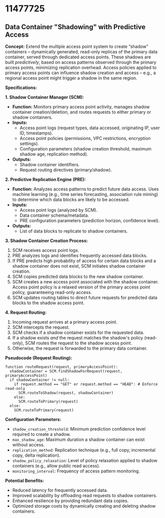 # 11477725

## Data Container "Shadowing" with Predictive Access

**Concept:** Extend the multiple access point system to create “shadow” containers – dynamically generated, read-only replicas of the primary data container, served through dedicated access points. These shadows are built *predictively*, based on access patterns observed through the primary access points, minimizing replication overhead.  Access policies applied to primary access points can influence shadow creation and access – e.g., a regional access point might trigger a shadow in the same region.

**Specifications:**

**1. Shadow Container Manager (SCM):**

*   **Function:** Monitors primary access point activity, manages shadow container creation/deletion, and routes requests to either primary or shadow containers.
*   **Inputs:**
    *   Access point logs (request types, data accessed, originating IP, user ID, timestamps).
    *   Access point policies (permissions, VPC restrictions, encryption settings).
    *   Configuration parameters (shadow creation threshold, maximum shadow age, replication method).
*   **Outputs:**
    *   Shadow container identifiers.
    *   Request routing directives (primary/shadow).

**2. Predictive Replication Engine (PRE):**

*   **Function:** Analyzes access patterns to predict future data access. Uses machine learning (e.g., time series forecasting, association rule mining) to determine which data blocks are likely to be accessed.
*   **Inputs:**
    *   Access point logs (analyzed by SCM).
    *   Data container schema/metadata.
    *   PRE configuration parameters (prediction horizon, confidence level).
*   **Outputs:**
    *   List of data blocks to replicate to shadow containers.

**3. Shadow Container Creation Process:**

1.  SCM receives access point logs.
2.  PRE analyzes logs and identifies frequently accessed data blocks.
3.  If PRE predicts high probability of access for certain data blocks and a shadow container does not exist, SCM initiates shadow container creation.
4.  SCM copies predicted data blocks to the new shadow container.
5.  SCM creates a new access point associated with the shadow container.  Access point policy is a relaxed version of the primary access point policy, guaranteeing read-only access.
6.  SCM updates routing tables to direct future requests for predicted data blocks to the shadow access point.

**4. Request Routing:**

1.  Incoming request arrives at a primary access point.
2.  SCM intercepts the request.
3.  SCM checks if a shadow container exists for the requested data.
4.  If a shadow exists *and* the request matches the shadow's policy (read-only), SCM routes the request to the shadow access point.
5.  Otherwise, the request is forwarded to the primary data container.

**Pseudocode (Request Routing):**

```
function routeRequest(request, primaryAccessPoint):
  shadowContainer = SCM.findShadowForRequest(request, primaryAccessPoint)
  if shadowContainer != null:
    if request.method == "GET" or request.method == "HEAD": # Enforce read-only
      SCM.routeToShadow(request, shadowContainer)
    else:
      SCM.routeToPrimary(request)
  else:
    SCM.routeToPrimary(request)

```

**Configuration Parameters:**

*   `shadow_creation_threshold`: Minimum prediction confidence level required to create a shadow.
*   `max_shadow_age`: Maximum duration a shadow container can exist without access.
*   `replication_method`: Replication technique (e.g., full copy, incremental copy, delta replication).
*   `shadow_policy_relaxation`: Level of policy relaxation applied to shadow containers (e.g., allow public read access).
*   `monitoring_interval`: Frequency of access pattern monitoring.

**Potential Benefits:**

*   Reduced latency for frequently accessed data.
*   Improved scalability by offloading read requests to shadow containers.
*   Enhanced resilience by providing redundant data copies.
*   Optimized storage costs by dynamically creating and deleting shadow containers.